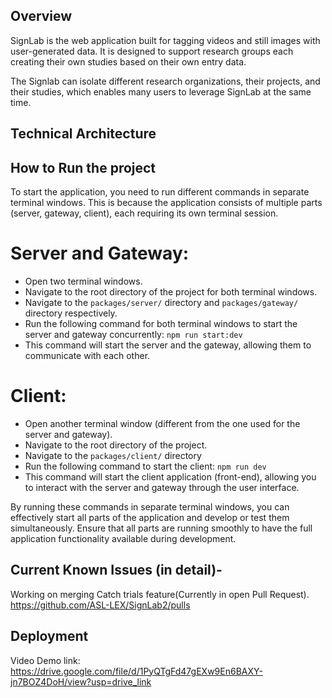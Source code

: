 ## Overview
SignLab is the web application built for tagging videos and still images with user-generated data. It is designed to support research groups each creating their own studies based on their own entry data.

The Signlab can isolate different research organizations, their projects, and their studies, which enables many users to leverage SignLab at the same time.

## Technical Architecture

## How to Run the project
To start the application, you need to run different commands in separate terminal windows. This is because the application consists of multiple parts (server, gateway, client), each requiring its own terminal session.

# Server and Gateway:
- Open two terminal windows.
- Navigate to the root directory of the project for both terminal windows.
- Navigate to the `packages/server/` directory and `packages/gateway/` directory respectively.
- Run the following command for both terminal windows to start the server and gateway concurrently: `npm run start:dev`
- This command will start the server and the gateway, allowing them to communicate with each other.

# Client:
- Open another terminal window (different from the one used for the server and gateway).
- Navigate to the root directory of the project.
- Navigate to the `packages/client/` directory
- Run the following command to start the client: `npm run dev`
- This command will start the client application (front-end), allowing you to interact with the server and gateway through the user interface.

By running these commands in separate terminal windows, you can effectively start all parts of the application and develop or test them simultaneously. Ensure that all parts are running smoothly to have the full application functionality available during development.

## Current Known Issues (in detail)-
Working on merging Catch trials feature(Currently in open Pull Request).
https://github.com/ASL-LEX/SignLab2/pulls

## Deployment
Video Demo link: https://drive.google.com/file/d/1PyQTgFd47gEXw9En6BAXY-jn7BOZ4DoH/view?usp=drive_link